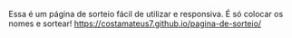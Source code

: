 Essa é um página de sorteio fácil de utilizar e responsiva. É só colocar os nomes e sortear! https://costamateus7.github.io/pagina-de-sorteio/
